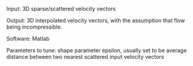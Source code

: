 Input: 3D sparse/scattered velocity vectors

Output: 3D interpolated velocity vectors, with the assumption that flow being incompressible.

Software: Matlab

Parameters to tune: shape parameter epsilon, usually set to be average distance between two nearest scattered input velocity vectors
